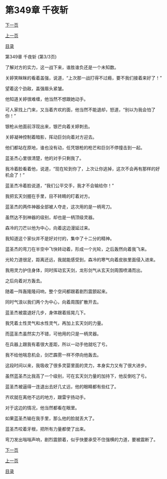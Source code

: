 <h1>第349章   千夜斩</h1>
            <div><p><a href="./1047_%E7%AC%AC350%E7%AB%A0_%E5%BC%BA%E6%8F%B4.md">下一页</a></p><p><a href="./1045_%E7%AC%AC349%E7%AB%A0_%E5%8D%83%E5%A4%9C%E6%96%A9.md">上一页</a></p><p><a href="../">目录</a></p></div>
            <div><p>第349章   千夜斩 (第3/3页)</p><p>了解对方的实力，这一战下来，谁胜谁负还是一个未知数。</p><p>关婷笑眯眯的看着盖强，说道，“上次那一战打得不过瘾，要不我们接着来好了！”</p><p>望着这个劲敌，盖强眉头紧皱。</p><p>他知道关婷很难缠，他当然不想跟她动手。</p><p>可人家找上门来，又当着齐欢的面，他当然不能退却，怒道，“别以为我会怕了你！”</p><p>银枪从他面前浮现出来，银芒向着关婷刺去。</p><p>关婷凝神控制着暗影，挥动巨剑向着对方迎去。</p><p>他们都站在原地，谁也没有动，任凭银枪的枪芒和巨剑不停撞击到一起。</p><p>蓝圣杰心里很清楚，他的对手只剩我了。</p><p>我冷着脸看着他，说道，“现在轮到你了，上次让你逃掉，这次不会再有那样的好机会了！”</p><p>蓝圣杰冷着脸说道，“我们公平交手，我才不会输给你！”</p><p>我把玄天剑握在手里，目不转睛的盯着对方。</p><p>蓝圣杰的两件神器全部被人夺走，这次用的是一柄弯刀。</p><p>虽然达不到神器的级别，却也是一柄顶级灵器。</p><p>森冷的刀芒以他为中心，向着这边漫延过来。</p><p>我知道这个家伙并不是好对付的，集中了十二分的精神。</p><p>蓝圣杰的弯刀在半空中飞快转动着，形成一个光轮，之后轰然向着我飞来。</p><p>光轮力道很足，距离还远，我就能感受到，森冷的寒气向着皮肤里面侵入进来。</p><p>我用灵力护住身体，同时挥动玄天剑，龙形剑气从玄天剑周围喷涌而出。</p><p>之后向着对方轰去。</p><p>随着一阵轰隆隆闷响，整个空间都跟着剧烈震颤起来。</p><p>同时气浪以我们两个为中心，向着周围扩散开去。</p><p>蓝圣杰被震退好几步，身体跟着摇晃几下。</p><p>我凭着土性灵气和水性灵气，再加上玄天剑的力量。</p><p>而蓝圣杰虽然实力不错，可他用的只是一柄灵器。</p><p>在兵器上跟我有着很大差距，所以一动手他就吃了亏。</p><p>我不给他喘息机会，剑芒霹雳一样不停向他轰去。</p><p>这段时间以来，我吸收了很多灵婴里面的灵力，本身实力又有了很大进步。</p><p>虽然蓝圣杰比我高了一个级别，可在玄天剑力量的加持下，他反倒吃了亏。</p><p>蓝圣杰被逼得一连退出去好几丈远，他的眼睛都有些红了。</p><p>齐欢就在离他不远的地方，跟雷宇扬动手。</p><p>对于这边的情况，他当然都看在眼里。</p><p>如果蓝圣杰输在我手里，那么他的脸就丢大了。</p><p>蓝圣杰咬着牙根，把所有力量都使了出来。</p><p>弯刀发出嗡嗡声响，剧烈震颤着，似乎快要承受不住强横的力道，要被震断了。</p></div>
            <div><p><a href="./1047_%E7%AC%AC350%E7%AB%A0_%E5%BC%BA%E6%8F%B4.md">下一页</a></p><p><a href="./1045_%E7%AC%AC349%E7%AB%A0_%E5%8D%83%E5%A4%9C%E6%96%A9.md">上一页</a></p><p><a href="../">目录</a></p></div>